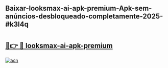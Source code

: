 ## Baixar-looksmax-ai-apk-premium-Apk-sem-anúncios-desbloqueado-completamente-2025-#k3l4q

# <h2><a href="https://ainizakaria.my?title=looksmax-ai-apk-premium&ref=22M">🔗👉 🔴 looksmax-ai-apk-premium</a></h2>

[![acn](https://github.com/user-attachments/assets/0f9c940e-d8b0-45ae-aac7-cd30a18b3e1c)](https://ainizakaria.my?title=looksmax-ai-apk-premium&ref=22M)

